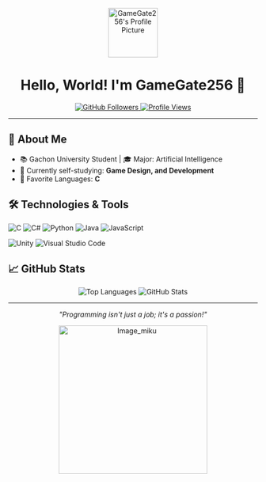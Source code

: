 <!-- Header -->
<p align="center">
  <img src="https://drive.google.com/thumbnail?id=1XAE2lrMw277XLrgKrLEHHSV2hrT2ciYe" width="100" alt="GameGate256's Profile Picture"/>
</p>

<h1 align="center">Hello, World! I'm GameGate256 👋</h1>

<p align="center">
  <a href="https://github.com/GameGate256?tab=followers">
    <img src="https://img.shields.io/github/followers/GameGate256?label=Followers&style=social" alt="GitHub Followers" />
  </a>
  <a href="https://github.com/GameGate256">
    <img src="https://komarev.com/ghpvc/?username=GameGate256&color=blueviolet&style=flat-square" alt="Profile Views" />
  </a>
</p>

---

## 📝 About Me

- 📚 Gachon University Student | 🎓 Major: Artificial Intelligence
- 🌱 Currently self-studying: **Game Design, and Development**
- 🌟 Favorite Languages: **C**

## 🛠️ Technologies & Tools

![C](https://img.shields.io/badge/C-A8B9CC?style=flat&logo=c&logoColor=white)
![C#](https://img.shields.io/badge/C%23-239120?style=flat&logo=c-sharp&logoColor=white)
![Python](https://img.shields.io/badge/Python-3776AB?style=flat&logo=python&logoColor=white)
![Java](https://img.shields.io/badge/Java-007396?style=flat&logo=java&logoColor=white)
![JavaScript](https://img.shields.io/badge/JavaScript-F7DF1E?style=flat&logo=javascript&logoColor=black)

![Unity](https://img.shields.io/badge/Unity-100000?style=flat&logo=unity&logoColor=white)
![Visual Studio Code](https://img.shields.io/badge/Visual%20Studio%20Code-007ACC?style=flat&logo=visual-studio-code&logoColor=white)

## 📈 GitHub Stats

<p align="center">
  <img src="https://github-readme-stats.vercel.app/api/top-langs/?username=GameGate256&theme=radical" alt="Top Languages" />
  <img src="https://github-readme-stats.vercel.app/api?username=GameGate256&show_icons=true&theme=radical" alt="GitHub Stats" />
</p>

---

<p align="center">
  <i>"Programming isn't just a job; it's a passion!"</i>
</p>

<p align="center">
  <img src="https://drive.google.com/uc?export=view&id=1YtAHsPGE3SId9rLVfBr2vbctW4jF9lZs" height="300px" alt="Image_miku" />
</p>
